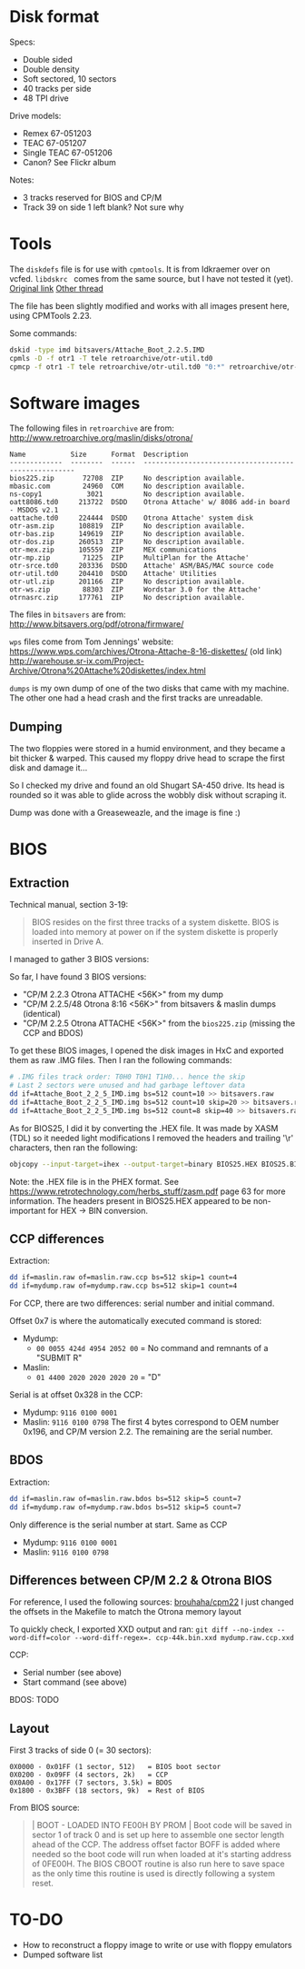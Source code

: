 # Disk format

Specs:
* Double sided
* Double density
* Soft sectored, 10 sectors
* 40 tracks per side
* 48 TPI drive

Drive models:
* Remex 67-051203
* TEAC 67-051207
* Single TEAC 67-051206
* Canon? See Flickr album

Notes:
* 3 tracks reserved for BIOS and CP/M
* Track 39 on side 1 left blank? Not sure why

# Tools

The `diskdefs` file is for use with `cpmtools`. It is from Idkraemer over on vcfed.
`libdskrc ` comes from the same source, but I have not tested it (yet).
[Original link](https://forum.vcfed.org/index.php?threads/otrona-attache.1240458/)
[Other thread](https://forum.vcfed.org/index.php?threads/otrona-attache-mega-haul.73290/)

The file has been slightly modified and works with all images present here, using CPMTools 2.23.

Some commands:
```bash
dskid -type imd bitsavers/Attache_Boot_2.2.5.IMD
cpmls -D -f otr1 -T tele retroarchive/otr-util.td0
cpmcp -f otr1 -T tele retroarchive/otr-util.td0 "0:*" retroarchive/otr-util/
```

# Software images

The following files in `retroarchive` are from:
http://www.retroarchive.org/maslin/disks/otrona/

```
Name           Size      Format  Description
-------------  --------  ------  -----------------------------------------------------
bios225.zip       72708  ZIP     No description available.
mbasic.com        24960  COM     No description available.
ns-copy1           3021          No description available.
oatt8086.td0     213722  DSDD    Otrona Attache' w/ 8086 add-in board - MSDOS v2.1
oattache.td0     224444  DSDD    Otrona Attache' system disk
otr-asm.zip      108819  ZIP     No description available.
otr-bas.zip      149619  ZIP     No description available.
otr-dos.zip      260513  ZIP     No description available.
otr-mex.zip      105559  ZIP     MEX communications
otr-mp.zip        71225  ZIP     MultiPlan for the Attache'
otr-srce.td0     203336  DSDD    Attache' ASM/BAS/MAC source code
otr-util.td0     204410  DSDD    Attache' Utilities
otr-utl.zip      201166  ZIP     No description available.
otr-ws.zip        88303  ZIP     Wordstar 3.0 for the Attache'
otrnasrc.zip     177761  ZIP     No description available.
```

The files in `bitsavers` are from:
http://www.bitsavers.org/pdf/otrona/firmware/

`wps` files come from Tom Jennings' website:
https://www.wps.com/archives/Otrona-Attache-8-16-diskettes/ (old link)
http://warehouse.sr-ix.com/Project-Archive/Otrona%20Attache%20diskettes/index.html

`dumps` is my own dump of one of the two disks that came with my machine. The other one had a head crash and the first tracks are unreadable.

## Dumping

The two floppies were stored in a humid environment, and they became a bit thicker & warped.
This caused my floppy drive head to scrape the first disk and damage it...

So I checked my drive and found an old Shugart SA-450 drive. Its head is rounded so it was able to glide across the wobbly disk without scraping it.

Dump was done with a Greaseweazle, and the image is fine :)

# BIOS

## Extraction

Technical manual, section 3-19:
> BIOS resides on the first three tracks of a system diskette. BIOS is loaded into memory at power on if the system diskette is properly inserted in Drive A.

I managed to gather 3 BIOS versions:

So far, I have found 3 BIOS versions:
* "CP/M 2.2.3 Otrona ATTACHE <56K>" from my dump
* "CP/M 2.2.5/48 Otrona 8:16 <56K>" from bitsavers & maslin dumps (identical)
* "CP/M 2.2.5 Otrona ATTACHE <56K>" from the `bios225.zip` (missing the CCP and BDOS)

To get these BIOS images, I opened the disk images in HxC and exported them as raw .IMG files.
Then I ran the following commands:
```bash
# .IMG files track order: T0H0 T0H1 T1H0... hence the skip
# Last 2 sectors were unused and had garbage leftover data
dd if=Attache_Boot_2_2_5_IMD.img bs=512 count=10 >> bitsavers.raw
dd if=Attache_Boot_2_2_5_IMD.img bs=512 count=10 skip=20 >> bitsavers.raw
dd if=Attache_Boot_2_2_5_IMD.img bs=512 count=8 skip=40 >> bitsavers.raw
```

As for BIOS25, I did it by converting the .HEX file. It was made by XASM (TDL) so it needed light modifications
I removed the headers and trailing '\r' characters, then ran the following:
```bash
objcopy --input-target=ihex --output-target=binary BIOS25.HEX BIOS25.BIN
```

Note: the .HEX file is in the PHEX format. See https://www.retrotechnology.com/herbs_stuff/zasm.pdf page 63 for more information. The headers present in BIOS25.HEX appeared to be non-important for HEX -> BIN conversion.

## CCP differences

Extraction:
```bash
dd if=maslin.raw of=maslin.raw.ccp bs=512 skip=1 count=4
dd if=mydump.raw of=mydump.raw.ccp bs=512 skip=1 count=4
```

For CCP, there are two differences: serial number and initial command.

Offset 0x7 is where the automatically executed command is stored:
* Mydump:
  * `00 0055 424d 4954 2052 00` = No command and remnants of a "SUBMIT R"
* Maslin:
  * `01 4400 2020 2020 2020 20` = "D"      

Serial is at offset 0x328 in the CCP:
* Mydump: `9116 0100 0001`
* Maslin: `9116 0100 0798`
The first 4 bytes correspond to OEM number 0x196, and CP/M version 2.2. The remaining are the serial number.

## BDOS

Extraction:
```bash
dd if=maslin.raw of=maslin.raw.bdos bs=512 skip=5 count=7
dd if=mydump.raw of=mydump.raw.bdos bs=512 skip=5 count=7
```

Only difference is the serial number at start. Same as CCP
* Mydump: `9116 0100 0001`
* Maslin: `9116 0100 0798`

## Differences between CP/M 2.2 & Otrona BIOS

For reference, I used the following sources: [brouhaha/cpm22](https://github.com/brouhaha/cpm22)
I just changed the offsets in the Makefile to match the Otrona memory layout

To quickly check, I exported XXD output and ran:
`git diff --no-index --word-diff=color --word-diff-regex=. ccp-44k.bin.xxd mydump.raw.ccp.xxd`

CCP:
* Serial number (see above)
* Start command (see above)

BDOS: TODO

## Layout

First 3 tracks of side 0 (= 30 sectors):
```
0X0000 - 0x01FF (1 sector, 512)   = BIOS boot sector
0X0200 - 0x09FF (4 sectors, 2k)   = CCP
0X0A00 - 0x17FF (7 sectors, 3.5k) = BDOS
0x1800 - 0x3BFF (18 sectors, 9k)  = Rest of BIOS
```

From BIOS source:
> | BOOT - LOADED INTO FE00H BY PROM |
> Boot code will be saved in sector 1 of track 0 and is set up here to assemble one sector length ahead of the CCP.
> The address offset factor BOFF is added where needed so the boot code will run when loaded at it's starting address of 0FE00H.
> The BIOS CBOOT routine is also run here to save space as the only time this routine is used is directly following a system reset.

# TO-DO

* How to reconstruct a floppy image to write or use with floppy emulators
* Dumped software list
